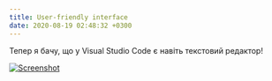 ```yaml
---
title: User-friendly interface
date: 2020-08-19 02:48:32 +0300
---
```


Тепер я бачу, що у Visual Studio Code є навіть текстовий редактор!

[![Screenshot](/uploads/vscode-vim.png)](/uploads/vscode-vim.png)
